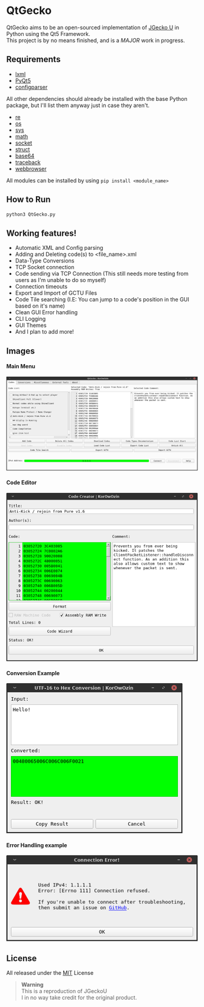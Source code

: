 # QtGecko

QtGecko aims to be an open-sourced implementation of [JGecko U](github.com/bullywiiplaza/JGeckoU/) in Python using the Qt5 Framework.  
This project is by no means finished, and is a _MAJOR_ work in progress.

## Requirements
- [lxml](https://pypi.org/project/lxml/)
- [PyQt5](https://pypi.org/project/PyQt5/)
- [configparser](https://pypi.org/project/configparser/)  

All other dependencies should already be installed with the base Python package, but I'll list them anyway just in case they aren't.
- [re](https://docs.python.org/3/library/re.html)
- [os](https://docs.python.org/3/library/os.html)
- [sys](https://docs.python.org/3/library/sys.html)
- [math](https://docs.python.org/3/library/math.html)
- [socket](https://docs.python.org/3/library/socket.html)
- [struct](https://docs.python.org/3/library/struct.html)
- [base64](https://docs.python.org/3/library/base64.html)
- [traceback](https://docs.python.org/3/library/traceback.html)
- [webbrowser](https://docs.python.org/3/library/webbrowser.html)  

All modules can be installed by using `pip install <module_name>`

## How to Run
```cmd
python3 QtGecko.py
```

## Working features!
- Automatic XML and Config parsing
- Adding and Deleting code(s) to <file_name>.xml
- Data-Type Conversions
- TCP Socket connection
- Code sending via TCP Connection (This still needs more testing from users as I'm unable to do so myself)
- Connection timeouts
- Export and Import of GCTU Files
- Code Tile searching (I.E: You can jump to a code's position in the GUI based on it's name)
- Clean GUI Error handling
- CLI Logging
- GUI Themes
- And I plan to add more!

## Images

#### Main Menu
<img src="https://github.com/Korozin/QtGecko/blob/main/Assets/MainApp.png">  

#### Code Editor
<img src="https://github.com/Korozin/QtGecko/blob/main/Assets/CodeEditor.png">  

#### Conversion Example
<img src="https://github.com/Korozin/QtGecko/blob/main/Assets/Conversions.png">  

#### Error Handling example
<img src="https://github.com/Korozin/QtGecko/blob/main/Assets/ErrorHandling.png">  

## License

All released under the [MIT](https://github.com/Korozin/QtGecko/blob/master/LICENSE) License

> **Warning**  
This is a reproduction of JGeckoU  
I in no way take credit for the original product.
